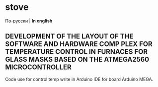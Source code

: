 # stove
 
[По-русски](../README.md) | **In english** 
 
## DEVELOPMENT OF THE LAYOUT OF THE SOFTWARE AND HARDWARE COMP PLEX FOR TEMPERATURE CONTROL IN FURNACES FOR GLASS MASKS BASED ON THE ATMEGA2560 MICROCONTROLLER
 
 Code use for control temp write in Arduino IDE for board Arduino MEGA.